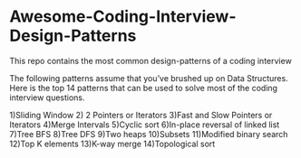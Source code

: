 # Awesome-Coding-Interview-Design-Patterns
This repo contains the most common design-patterns of a coding interview


The following patterns assume that you’ve brushed up on Data Structures.
Here is  the top 14 patterns that can be used to solve most of the coding interview questions.


1)Sliding Window
2) 2 Pointers or Iterators
3)Fast and Slow Pointers or Iterators
4)Merge Intervals
5)Cyclic sort
6)In-place reversal of linked list
7)Tree BFS
8)Tree DFS
9)Two heaps
10)Subsets
11)Modified binary search
12)Top K elements
13)K-way merge
14)Topological sort
